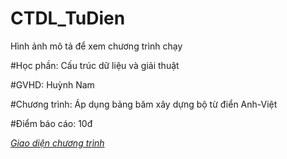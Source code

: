 # CTDL_TuDien
Hình ảnh mô tả để xem chương trình chạy

#Học phần: Cấu trúc dữ liệu và giải thuật

#GVHD: Huỳnh Nam

#Chương trình: Áp dụng bảng băm xây dựng bộ từ điển Anh-Việt

#Điểm báo cáo: 10đ

*[Giao diện chương trình](/MoTa.jpg)*
